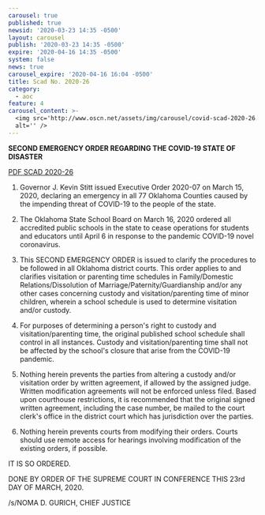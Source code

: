 ```yaml
---
carousel: true
published: true
newsid: '2020-03-23 14:35 -0500'
layout: carousel
publish: '2020-03-23 14:35 -0500'
expire: '2020-04-16 14:35 -0500'
system: false
news: true
carousel_expire: '2020-04-16 16:04 -0500'
title: Scad No. 2020-26
category:
  - aoc
feature: 4
carousel_content: >-
  <img src='http://www.oscn.net/assets/img/carousel/covid-scad-2020-26.jpg'
  alt='' />
---
```

**SECOND EMERGENCY ORDER REGARDING THE COVID-19 STATE OF DISASTER**

[PDF SCAD 2020-26](http://www.oscn.net/images/news/SCAD-2020-26.pdf)

1. Governor J. Kevin Stitt issued Executive Order 2020-07 on March 15, 2020, declaring an emergency in all 77 Oklahoma Counties caused by the impending threat of COVID-19 to the people of the state.

2. The Oklahoma State School Board on March 16, 2020 ordered all accredited public schools in the state to cease operations for students and educators until April 6 in response to the pandemic COVID-19 novel coronavirus.

3. This SECOND EMERGENCY ORDER is issued to clarify the procedures to be followed in all Oklahoma district courts. This order applies to and clarifies visitation or parenting time schedules in Family/Domestic Relations/Dissolution of Marriage/Paternity/Guardianship and/or any other cases concerning custody and visitation/parenting time of minor children, wherein a school schedule is used to determine visitation and/or custody.

4. For purposes of determining a person's right to custody and visitation/parenting time, the original published school schedule shall control in all instances. Custody and visitation/parenting time shall not be affected by the school's closure that arise from the COVID-19 pandemic.

5. Nothing herein prevents the parties from altering a custody and/or visitation order by written agreement, if allowed by the assigned judge. Written modification agreements will not be enforced unless filed. Based upon courthouse restrictions, it is recommended that the original signed written agreement, including the case number, be mailed to the court clerk's office in the district court which has jurisdiction over the parties.

6. Nothing herein prevents courts from modifying their orders. Courts should use remote access for hearings involving modification of the existing orders, if possible.

IT IS SO ORDERED.

DONE BY ORDER OF THE SUPREME COURT IN CONFERENCE THIS 23rd DAY OF MARCH, 2020.

/s/NOMA D. GURICH, CHIEF JUSTICE